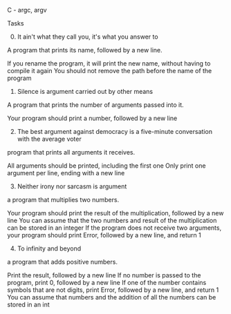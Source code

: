 C - argc, argv

Tasks

0. It ain't what they call you, it's what you answer to

A program that prints its name, followed by a new line.

If you rename the program, it will print the new name, without having to compile it again
You should not remove the path before the name of the program

1. Silence is argument carried out by other means

A program that prints the number of arguments passed into it.

Your program should print a number, followed by a new line

2. The best argument against democracy is a five-minute conversation with the average voter

program that prints all arguments it receives.

All arguments should be printed, including the first one
Only print one argument per line, ending with a new line


3. Neither irony nor sarcasm is argument

a program that multiplies two numbers.

Your program should print the result of the multiplication, followed by a new line
You can assume that the two numbers and result of the multiplication can be stored in an integer
If the program does not receive two arguments, your program should print Error, followed by a new line, and return 1


4. To infinity and beyond


a program that adds positive numbers.

Print the result, followed by a new line
If no number is passed to the program, print 0, followed by a new line
If one of the number contains symbols that are not digits, print Error, followed by a new line, and return 1
You can assume that numbers and the addition of all the numbers can be stored in an int
